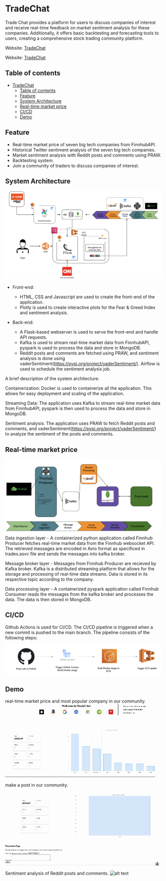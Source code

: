 # TradeChat

Trade Chat provides a platform for users to discuss companies of interest and receive real-time feedback on market sentiment analysis for these companies. Additionally, it offers basic backtesting and forecasting tools to users, creating a comprehensive stock trading community platform.

Website: [TradeChat](https://tradechat.online/)

Website: [TradeChat](https://tradechat.online/)

## Table of contents
- [TradeChat](#tradechat)
  - [Table of contents](#table-of-contents)
  - [Feature](#feature)
  - [System Architecture](#system-architecture)
  - [Real-time market price](#real-time-market-price)
  - [CI/CD](#cicd)
  - [Demo](#demo)

## Feature
- Real-time market price of seven big tech companies from FinnhubAPI.
- Historical Twitter sentiment analysis of the seven big tech companies.
- Market sentiment analysis with Reddit posts and comments using PRAW.
- Backtesting system.
- Join a community of traders to discuss companies of interest.

## System Architecture
![alt text](./docs/system_architecture.png)

- Front-end:
  - HTML, CSS and Javascript are used to create the front-end of the application.
  - Plotly is used to create interactive plots for the Fear & Greed Index and sentiment analysis.


- Back-end:
  - A Flask-based webserver is used to serve the front-end and handle API requests.
  - Kafka is used to stream real-time market data from FinnhubAPI, pyspark is used to process the data and store in MongoDB.
  - Reddit posts and comments are fetched using PRAW, and sentiment analysis is done using vaderSentiment(https://pypi.org/project/vaderSentiment/). Airflow is used to schedule the sentiment analysis job.

A brief description of the system architecture:

Containerization: Docker is used to containerize all the application. This allows for easy deployment and scaling of the application.

Streaming Data: The application uses Kafka to stream real-time market data from FinnhubAPI, pyspark is then used to process the data and store in MongoDB.

Sentiment analysis: The application uses PRAW to fetch Reddit posts and comments, and vaderSentiment(https://pypi.org/project/vaderSentiment/) to analyze the sentiment of the posts and comments.





## Real-time market price
 ![alt text](./docs/stock_data_pipeline.png)
Data ingestion layer - A containerized python application called Finnhub Producer fetches real-time market data from the Finnhub websocket API. The retrieved messages are encoded in Avro format as specificed in trades.asvc file and sends the messages into kafka broker.

Message broker layer - Messages from Finnhub Producer are recieved by Kafka broker. Kafka is a distributed streaming platform that allows for the storage and processing of real-time data streams. Data is stored in its respective topic according to the company.

Data processing layer - A containerized pyspark application called Finnhub Consumer reads the messages from the kafka broker and processes the data. The data is then stored in MongoDB.

  
  

## CI/CD
Github Actions is used for CI/CD. The CI/CD pipeline is triggered when a new commit is pushed to the main branch. The pipeline consists of the following steps:

 ![alt text](./docs/CICD.png)



## Demo


real-time market price and most popular company in our community.
![alt text](./docs/streaming.gif)


make a post in our community.

![alt text](./docs/comment.gif)


Sentiment analysis of Reddit posts and comments.
![alt text](./docs/redditComment.gif)